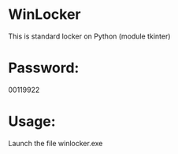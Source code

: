 # WinLocker
This is standard locker on Python (module tkinter)

# Password:
00119922

# Usage:
Launch the file winlocker.exe
